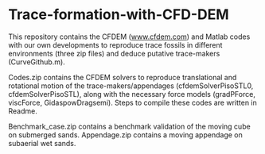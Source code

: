 # Trace-formation-with-CFD-DEM
This repository contains the CFDEM (www.cfdem.com) and Matlab codes with our own developments to reproduce trace fossils in different environments (three zip files) and deduce putative trace-makers (CurveGithub.m). 

Codes.zip contains the CFDEM solvers to reproduce translational and rotational motion of the trace-makers/appendages (cfdemSolverPisoSTL0, cfdemSolverPisoSTL), along with the necessary force models (gradPForce, viscForce, GidaspowDragsemi). Steps to compile these codes are written in Readme.

Benchmark_case.zip contains a benchmark validation of the moving cube on submerged sands. Appendage.zip contains a moving appendage on subaerial wet sands.


